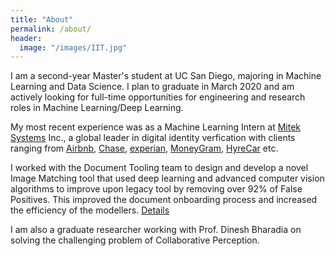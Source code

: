 ```yaml
---
title: "About"
permalink: /about/
header:
  image: "/images/IIT.jpg"
---
```


I am a second-year Master's student at UC San Diego, majoring in Machine Learning and Data Science. I plan to graduate in March 2020 and am actively looking for full-time opportunities for engineering and research roles in Machine Learning/Deep Learning.

My most recent experience was as a Machine Learning Intern at [Mitek Systems](https://www.miteksystems.com/) Inc., a global leader in digital identity verfication with clients ranging from [Airbnb](https://www.airbnb.com/), [Chase](https://www.chase.com/), [experian](https://www.experian.com/), [MoneyGram](https://www.moneygram.com/), [HyreCar](https://hyrecar.com) etc.

I worked with the Document Tooling team to design and develop a novel Image Matching tool that used deep learning and advanced computer vision algorithms to improve upon legacy tool by removing over 92% of False Positives. This improved the document onboarding process and increased the efficiency of the modellers. [Details](https://ijssaggu.github.io)

I am also a graduate researcher working with Prof. Dinesh Bharadia on solving the challenging problem of Collaborative Perception.
